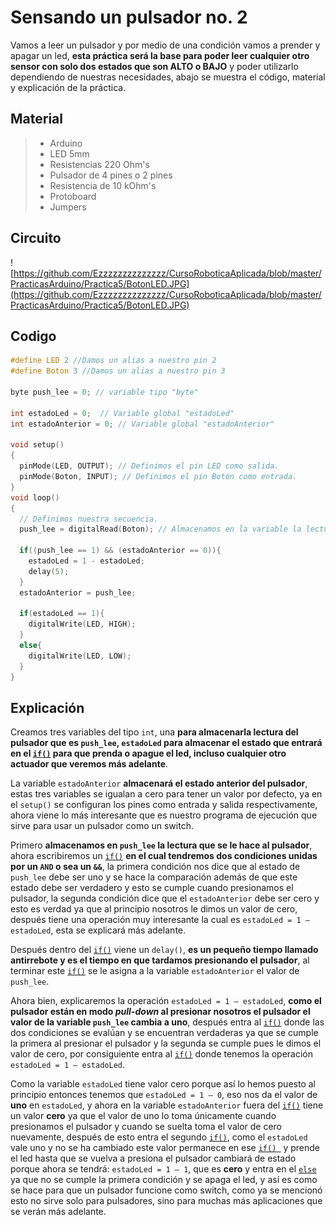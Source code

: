 # Sensando un pulsador no. 2
Vamos a leer un pulsador y por medio de una condición vamos a prender y apagar un led, **esta práctica será la base para poder leer cualquier otro sensor con solo dos estados que son ALTO o BAJO** y poder utilizarlo dependiendo de nuestras necesidades, abajo se muestra el código, material y explicación de la práctica.

## Material
> - Arduino
> - LED 5mm 
> - Resistencias 220 Ohm's 
> - Pulsador de 4 pines o 2 pines
> - Resistencia de 10 kOhm's
> - Protoboard
> - Jumpers
## Circuito
![https://github.com/Ezzzzzzzzzzzzzz/CursoRoboticaAplicada/blob/master/PracticasArduino/Practica5/BotonLED.JPG](https://github.com/Ezzzzzzzzzzzzzz/CursoRoboticaAplicada/blob/master/PracticasArduino/Practica5/BotonLED.JPG)

## Codigo
```c
#define LED 2 //Damos un alias a nuestro pin 2
#define Boton 3 //Damos un alias a nuestro pin 3

byte push_lee = 0; // variable tipo "byte"

int estadoLed = 0;	// Variable global "estadoLed"
int estadoAnterior = 0; // Variable global "estadoAnterior"

void setup()
{
  pinMode(LED, OUTPUT); // Definimos el pin LED como salida.
  pinMode(Boton, INPUT); // Definimos el pin Boton como entrada.
}
void loop()
{
  // Definimos nuestra secuencia.
  push_lee = digitalRead(Boton); // Almacenamos en la variable la lectura del boton.
  
  if((push_lee == 1) && (estadoAnterior == 0)){ 
    estadoLed = 1 - estadoLed;
    delay(5);
  }
  estadoAnterior = push_lee;
  
  if(estadoLed == 1){
    digitalWrite(LED, HIGH);
  }
  else{
    digitalWrite(LED, LOW); 
  }
}
```
## Explicación

Creamos tres variables del tipo ``int``, una **para almacenarla lectura del pulsador que es ``push_lee``, ``estadoLed`` para almacenar el estado que entrará en el [``if()``](https://github.com/Ezzzzzzzzzzzzzz/CursoRoboticaAplicada/blob/master/Sentencias/Sentencia%20if.md) para que prenda o apague el led, incluso cualquier otro actuador que veremos más adelante**. 

La variable ``estadoAnterior`` **almacenará el estado anterior del pulsador**, estas tres variables se igualan a cero para tener un valor por defecto, ya en el ``setup()`` se configuran los pines como entrada y salida respectivamente, ahora viene lo más interesante que es nuestro programa de ejecución que sirve para usar un pulsador como un switch.

Primero **almacenamos en ``push_lee`` la lectura que se le hace al pulsador**, ahora escribiremos un [``if()``](https://github.com/Ezzzzzzzzzzzzzz/CursoRoboticaAplicada/blob/master/Sentencias/Sentencia%20if.md) **en el cual tendremos dos condiciones unidas por un ``AND`` o sea un ``&&``**, la primera condición nos dice que al estado de ``push_lee`` debe ser uno y se hace la comparación además de que este estado debe ser verdadero y esto se cumple cuando presionamos el pulsador, la segunda condición dice que el ``estadoAnterior`` debe ser cero y esto es verdad ya que al principio nosotros le dimos un valor de cero, después tiene una operación muy interesante la cual es ``estadoLed = 1 – estadoLed``, esta se explicará más adelante.

Después dentro del [``if()``](https://github.com/Ezzzzzzzzzzzzzz/CursoRoboticaAplicada/blob/master/Sentencias/Sentencia%20if.md) viene un ``delay()``, **es un pequeño tiempo llamado antirrebote y es el tiempo en que tardamos presionando el pulsador**, al terminar este [``if()``](https://github.com/Ezzzzzzzzzzzzzz/CursoRoboticaAplicada/blob/master/Sentencias/Sentencia%20if.md) se le asigna a la variable ``estadoAnterior`` el valor de ``push_lee``.

Ahora bien, explicaremos la operación ``estadoLed = 1 – estadoLed``, **como el pulsador están en modo _pull-down_ al presionar nosotros el pulsador el valor de la variable ``push_lee`` cambia a uno**, después entra al [``if()``](https://github.com/Ezzzzzzzzzzzzzz/CursoRoboticaAplicada/blob/master/Sentencias/Sentencia%20if.md) donde las dos condiciones se evalúan y se encuentran verdaderas ya que se cumple la primera al presionar el pulsador y la segunda se cumple pues le dimos el valor de cero, por consiguiente entra al [``if()``](https://github.com/Ezzzzzzzzzzzzzz/CursoRoboticaAplicada/blob/master/Sentencias/Sentencia%20if.md) donde tenemos la operación ``estadoLed = 1 – estadoLed``.

Como la variable ``estadoLed`` tiene valor cero porque así lo hemos puesto al principio entonces tenemos que ``estadoLed = 1 – 0``, eso nos da el valor de **uno** en ``estadoLed``, y ahora en la variable ``estadoAnterior`` fuera del [``if()``](https://github.com/Ezzzzzzzzzzzzzz/CursoRoboticaAplicada/blob/master/Sentencias/Sentencia%20if.md) tiene un valor **cero** ya que el valor de uno lo toma únicamente cuando presionamos el pulsador y cuando se suelta toma el valor de cero nuevamente, después de esto entra el segundo [``if()``](https://github.com/Ezzzzzzzzzzzzzz/CursoRoboticaAplicada/blob/master/Sentencias/Sentencia%20if.md), como el ``estadoLed`` vale uno y no se ha cambiado este valor permanece en ese [``if() ``](https://github.com/Ezzzzzzzzzzzzzz/CursoRoboticaAplicada/blob/master/Sentencias/Sentencia%20if.md) y prende el led hasta que se vuelva a presiona el pulsador cambiará de estado porque ahora se tendrá: ``estadoLed = 1 – 1``, que es **cero** y entra en el [``else``](https://github.com/Ezzzzzzzzzzzzzz/CursoRoboticaAplicada/blob/master/Sentencias/Sentencia%20if.md) ya que no se cumple la primera condición y se apaga el led, y así es como se hace para que un pulsador funcione como switch, como ya se mencionó esto no sirve solo para pulsadores, sino para muchas más aplicaciones que se verán más adelante.


<!--stackedit_data:
eyJoaXN0b3J5IjpbLTIzODk5ODYzNywtMTQwMjM1MDk2NSwxMD
QyNTcxMDk3LC0xOTkwNzkwODU1XX0=
-->